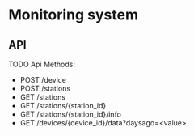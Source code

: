 # Monitoring system

## API
TODO Api Methods:
* POST /device
* POST /stations
* GET /stations
* GET /stations/{station_id}
* GET /stations/{station_id}/info
* GET /devices/{device_id}/data?daysago=\<value\>
